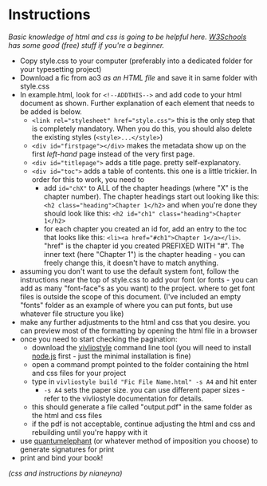 # Instructions

*Basic knowledge of html and css is going to be helpful here. [W3Schools](https://www.w3schools.com) has some good (free) stuff if you're a beginner.*

- Copy style.css to your computer (preferably into a dedicated folder for your typesetting project)
- Download a fic from ao3 *as an HTML file* and save it in same folder with style.css
- In example.html, look for ```<!--ADDTHIS-->``` and add code to your html document as shown. Further explanation of each element that needs to be added is below.
	- ```<link rel="stylesheet" href="style.css">``` this is the only step that is completely mandatory. When you do this, you should also delete the existing styles (```<style>...</style>```)
	- ```<div id="firstpage"></div>``` makes the metadata show up on the first *left-hand* page instead of the very first page.
	- ```<div id="titlepage">``` adds a title page. pretty self-explanatory.
	- ```<div id="toc">``` adds a table of contents. this one is a little trickier. In order for this to work, you need to 
		- add ```id="chX"``` to ALL of the chapter headings (where "X" is the chapter number). The chapter headings start out looking like this: ```<h2 class="heading">Chapter 1</h2>``` and when you're done they should look like this: ```<h2 id="ch1" class="heading">Chapter 1</h2>```
		- for each chapter you created an id for, add an entry to the toc that looks like this: ```<li><a href="#ch1">Chapter 1</a></li>```. "href" is the chapter id you created PREFIXED WITH "#". The inner text (here "Chapter 1") is the chapter heading - you can freely change this, it doesn't have to match anything.
- assuming you don't want to use the default system font, follow the instructions near the top of style.css to add your font (or fonts - you can add as many "font-face"s as you want) to the project. where to get font files is outside the scope of this document. (I've included an empty "fonts" folder as an example of where you can put fonts, but use whatever file structure you like)
- make any further adjustments to the html and css that you desire. you can preview most of the formatting by opening the html file in a browser
- once you need to start checking the pagination:
	- download the [vivliostyle](https://vivliostyle.org) command line tool (you will need to install [node.js](https://nodejs.org/en/) first - just the minimal installation is fine)
	- open a command prompt pointed to the folder containing the html and css files for your project
	- type in ```vivliostyle build "Fic File Name.html" -s A4``` and hit enter
		- ```-s A4``` sets the paper size. you can use different paper sizes - refer to the vivliostyle documentation for details.
	- this should generate a file called "output.pdf" in the same folder as the html and css files
	- if the pdf is not acceptable, continue adjusting the html and css and rebuilding until you're happy with it
- use [quantumelephant](http://quantumelephant.co.uk/bookbinder/bookbinder.html) (or whatever method of imposition you choose) to generate signatures for print
- print and bind your book!

*(css and instructions by nianeyna)*
